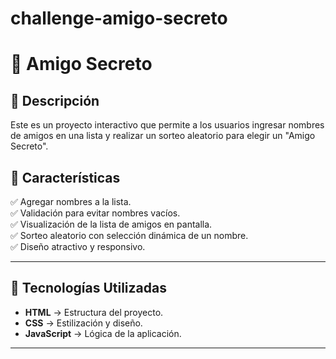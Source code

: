 # challenge-amigo-secreto
# 🎁 Amigo Secreto  

## 📌 Descripción  
Este es un proyecto interactivo que permite a los usuarios ingresar nombres de amigos en una lista y realizar un sorteo aleatorio para elegir un "Amigo Secreto".  

## 🎯 **Características**  
✅ Agregar nombres a la lista.  
✅ Validación para evitar nombres vacíos.  
✅ Visualización de la lista de amigos en pantalla.  
✅ Sorteo aleatorio con selección dinámica de un nombre.  
✅ Diseño atractivo y responsivo.  

---

## 🚀 **Tecnologías Utilizadas**  
- **HTML** → Estructura del proyecto.  
- **CSS** → Estilización y diseño.  
- **JavaScript** → Lógica de la aplicación.  

---
